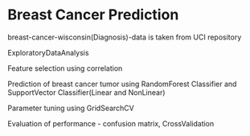 # Breast Cancer Prediction

breast-cancer-wisconsin(Diagnosis)-data is taken from UCI repository

ExploratoryDataAnalysis

Feature selection using correlation

Prediction of breast cancer tumor using RandomForest Classifier and SupportVector Classifier(Linear and NonLinear)

Parameter tuning using GridSearchCV

Evaluation of performance - confusion matrix, CrossValidation
